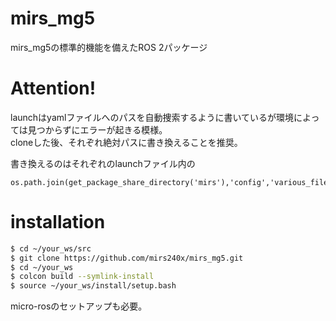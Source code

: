 # mirs_mg5
mirs_mg5の標準的機能を備えたROS 2パッケージ

# Attention!
launchはyamlファイルへのパスを自動捜索するように書いているが環境によっては見つからずにエラーが起きる模様。\
cloneした後、それぞれ絶対パスに書き換えることを推奨。

書き換えるのはそれぞれのlaunchファイル内の
```
os.path.join(get_package_share_directory('mirs'),'config','various_file_names.yaml')
```

# installation

```bash
$ cd ~/your_ws/src
$ git clone https://github.com/mirs240x/mirs_mg5.git
$ cd ~/your_ws
$ colcon build --symlink-install
$ source ~/your_ws/install/setup.bash
```
micro-rosのセットアップも必要。

